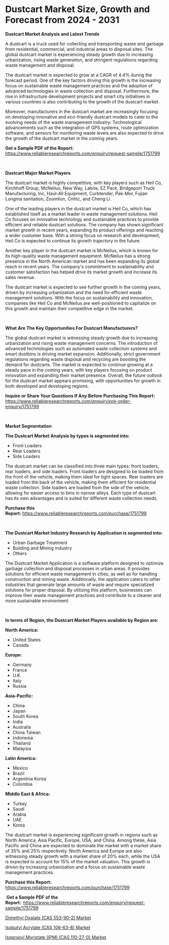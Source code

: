 <p><h1>Dustcart Market Size, Growth and Forecast from 2024 - 2031</h1></p><p><strong>Dustcart Market Analysis and Latest Trends</strong></p>
<p><p>A dustcart is a truck used for collecting and transporting waste and garbage from residential, commercial, and industrial areas to disposal sites. The global dustcart market is experiencing steady growth due to increasing urbanization, rising waste generation, and stringent regulations regarding waste management and disposal.</p><p>The dustcart market is expected to grow at a CAGR of 4.4% during the forecast period. One of the key factors driving this growth is the increasing focus on sustainable waste management practices and the adoption of advanced technologies in waste collection and disposal. Furthermore, the rise in infrastructure development projects and smart city initiatives in various countries is also contributing to the growth of the dustcart market.</p><p>Moreover, manufacturers in the dustcart market are increasingly focusing on developing innovative and eco-friendly dustcart models to cater to the evolving needs of the waste management industry. Technological advancements such as the integration of GPS systems, route optimization software, and sensors for monitoring waste levels are also expected to drive the growth of the dustcart market in the coming years.</p></p>
<p><strong>Get a Sample PDF of the Report:&nbsp;</strong> <a href="https://www.reliableresearchreports.com/enquiry/request-sample/1751799">https://www.reliableresearchreports.com/enquiry/request-sample/1751799</a></p>
<p>&nbsp;</p>
<p><strong>Dustcart Major Market Players</strong></p>
<p><p>The dustcart market is highly competitive, with key players such as Heil Co, Kirchhoff Group, McNeilus, New Way, Labrie, EZ Pack, Bridgeport Truck Manufacturing, Inc, Haul-All Equipment, Curbtender, Pak-Mor, Fujian Longma sanitation, Zoomlion, Cnhtc, and Cheng Li.</p><p>One of the leading players in the dustcart market is Heil Co, which has established itself as a market leader in waste management solutions. Heil Co focuses on innovative technology and sustainable practices to provide efficient and reliable dustcart solutions. The company has shown significant market growth in recent years, expanding its product offerings and reaching a wider customer base. With a strong focus on research and development, Heil Co is expected to continue its growth trajectory in the future.</p><p>Another key player in the dustcart market is McNeilus, which is known for its high-quality waste management equipment. McNeilus has a strong presence in the North American market and has been expanding its global reach in recent years. The company's commitment to sustainability and customer satisfaction has helped drive its market growth and increase its sales revenue.</p><p>The dustcart market is expected to see further growth in the coming years, driven by increasing urbanization and the need for efficient waste management solutions. With the focus on sustainability and innovation, companies like Heil Co and McNeilus are well-positioned to capitalize on this growth and maintain their competitive edge in the market.</p></p>
<p>&nbsp;</p>
<p><strong>What Are The Key Opportunities For Dustcart Manufacturers?</strong></p>
<p><p>The global dustcart market is witnessing steady growth due to increasing urbanization and rising waste management concerns. The introduction of advanced technologies such as automated waste collection systems and smart dustbins is driving market expansion. Additionally, strict government regulations regarding waste disposal and recycling are boosting the demand for dustcarts. The market is expected to continue growing at a steady pace in the coming years, with key players focusing on product innovation and expanding their market presence. Overall, the future outlook for the dustcart market appears promising, with opportunities for growth in both developed and developing regions.</p></p>
<p><strong>Inquire or Share Your Questions If Any Before Purchasing This Report:</strong> <a href="https://www.reliableresearchreports.com/enquiry/pre-order-enquiry/1751799">https://www.reliableresearchreports.com/enquiry/pre-order-enquiry/1751799</a></p>
<p>&nbsp;</p>
<p><strong>Market Segmentation</strong></p>
<p><strong>The Dustcart Market Analysis by types is segmented into:</strong></p>
<p><ul><li>Front Loaders</li><li>Rear Loaders</li><li>Side Loaders</li></ul></p>
<p><p>The dustcart market can be classified into three main types: front loaders, rear loaders, and side loaders. Front loaders are designed to be loaded from the front of the vehicle, making them ideal for tight spaces. Rear loaders are loaded from the back of the vehicle, making them efficient for residential waste collection. Side loaders are loaded from the side of the vehicle, allowing for easier access to bins in narrow alleys. Each type of dustcart has its own advantages and is suited for different waste collection needs.</p></p>
<p><strong>Purchase this Report:&nbsp;</strong><a href="https://www.reliableresearchreports.com/purchase/1751799">https://www.reliableresearchreports.com/purchase/1751799</a></p>
<p>&nbsp;</p>
<p><strong>The Dustcart Market Industry Research by Application is segmented into:</strong></p>
<p><ul><li>Urban Garbage Treatment</li><li>Building and Mining industry</li><li>Others</li></ul></p>
<p><p>The Dustcart Market Application is a software platform designed to optimize garbage collection and disposal processes in urban areas. It provides solutions for efficient waste management in cities, as well as for handling construction and mining waste. Additionally, the application caters to other industries that generate large amounts of waste and require specialized solutions for proper disposal. By utilizing this platform, businesses can improve their waste management practices and contribute to a cleaner and more sustainable environment.</p></p>
<p>&nbsp;</p>
<p><strong>In terms of Region, the Dustcart Market Players available by Region are:</strong></p>
<p>
    <p> <strong> North America: </strong>
        <ul>
            <li>United States</li>
            <li>Canada</li>
        </ul>
        </p> 
    <p> <strong> Europe: </strong>
        <ul>
            <li>Germany</li>
            <li>France</li>
            <li>U.K.</li>
            <li>Italy</li>
            <li>Russia</li>
        </ul>
        </p> 
    <p> <strong> Asia-Pacific: </strong>
        <ul>
            <li>China</li>
            <li>Japan</li>
            <li>South Korea</li>
            <li>India</li>
            <li>Australia</li>
            <li>China Taiwan</li>
            <li>Indonesia</li>
            <li>Thailand</li>
            <li>Malaysia</li>
        </ul>
        </p> 
    <p> <strong> Latin America: </strong>
        <ul>
            <li>Mexico</li>
            <li>Brazil</li>
            <li>Argentina Korea</li>
            <li>Colombia</li>
        </ul>
        </p> 
    <p> <strong> Middle East & Africa: </strong>
        <ul>
            <li>Turkey</li>
            <li>Saudi</li>
            <li>Arabia</li>
            <li>UAE</li>
            <li>Korea</li>
        </ul>
    </p>
    </p>
<p><p>The dustcart market is experiencing significant growth in regions such as North America, Asia Pacific, Europe, USA, and China. Among these, Asia Pacific and China are expected to dominate the market with a market share of 35% and 25% respectively. North America and Europe are also witnessing steady growth with a market share of 20% each, while the USA is expected to account for 15% of the market valuation. This growth is driven by increasing urbanization and a focus on sustainable waste management practices.</p></p>
<p><strong>Purchase this Report: </strong><a href="https://www.reliableresearchreports.com/purchase/1751799">https://www.reliableresearchreports.com/purchase/1751799</a></p>
<p>&nbsp;<strong>Get a Sample PDF of the Report:&nbsp;&nbsp;</strong><a href="https://www.reliableresearchreports.com/enquiry/request-sample/1751799">https://www.reliableresearchreports.com/enquiry/request-sample/1751799</a></p>
<p><strong></strong></p>
<p><p><a href="https://view.publitas.com/reportprime-1/dimethyl-oxalate-cas-553-90-2-market-dynamics-2023-2030-also-about-its-market-trends-projections-and-opportunities/">Dimethyl Oxalate (CAS 553-90-2) Market</a></p><p><a href="https://view.publitas.com/reportprime-1/isobutyl-acrylate-cas-106-63-8-market-size-and-growth-market-segmentation-regional-and-country-breakdowns-and-market-trends-for-period-from-2023-2030/">Isobutyl Acrylate (CAS 106-63-8) Market</a></p><p><a href="https://view.publitas.com/reportprime-1/isopropyl-myristate-ipm-cas-110-27-0-market-size-growth-outlook-from-2023-to-2030-projecting-at-markets-trends-analysis-by-application-regional-outlook-and-revenue/">Isopropyl Myristate (IPM) (CAS 110-27-0) Market</a></p></p>